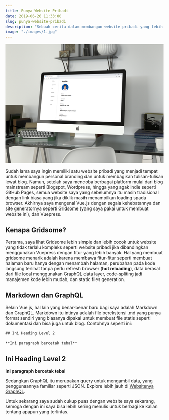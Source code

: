 ```yaml
---
title: Punya Website Pribadi
date: 2019-06-26 11:33:00
slug: punya-website-pribadi
description: "Sebuah cerita dalam membangun website pribadi yang lebih seamless dibanding sebelumnya"
image: "./images/1.jpg"
---
```

![tampilan website personal saya](./images/1.jpg)

Sudah lama saya ingin memiliki satu website pribadi yang menjadi tempat untuk membangun personal branding dan untuk membagikan tulisan-tulisan lewat blog. Namun, setelah saya mencoba berbagai platform mulai dari blog mainstream seperti Blogspot, Wordpress, hingga yang agak indie seperti GitHub Pages, semua website saya yang sebelumnya itu masih tradisional dengan link biasa yang jika diklik masih menampilkan loading spada browser. Akhirnya saya mengenal Vue.js dengan segala kehebatannya dan site generatornya seperti [Gridsome](https://gridsome.org) (yang saya pakai untuk membuat website ini), dan Vuepress.

## Kenapa Gridsome?

Pertama, saya lihat Gridsome lebih simple dan lebih cocok untuk website yang tidak terlalu kompleks seperti website pribadi jika dibandingkan menggunakan Vuepress dengan fitur yang lebih banyak. Hal yang membuat gridsome menarik adalah karena membawa fitur-fitur seperti membuat halaman baru hanya dengan menambah halaman, perubahan pada kode langsung terlihat tanpa perlu refresh browser (**hot reloading**), data berasal dari file local menggunakan GraphQL data layer, code-spliting jadi manajemen kode lebih mudah, dan static files generation.

## Markdown dan GraphQL
Selain Vue.js, hal lain yang benar-benar baru bagi saya adalah Markdown dan GraphQL. Markdown itu intinya adalah file berekstensi .md yang punya format sendiri yang biasanya dipakai untuk membuat file statis seperti dokumentasi dan bisa juga untuk blog. Contohnya seperti ini:

    ## Ini Heading Level 2

    **Ini paragraph bercetak tebal**


## Ini Heading Level 2

**Ini paragraph bercetak tebal**

Sedangkan GraphQL itu merupakan query untuk mengambil data, yang penggunaannya familiar seperti JSON. Explore lebih jauh di [Websitenya GraphQL](https://graphql.org).

Untuk sekarang saya sudah cukup puas dengan website saya sekarang, semoga dengan ini saya bisa lebih sering menulis untuk berbagi ke kalian tentang apapun yang terlintas.